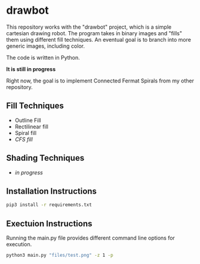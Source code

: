 # drawbot
This repository works with the "drawbot" project, which is a simple cartesian drawing robot. The program takes in binary images and "fills" them using different fill techniques. An eventual goal is to branch into more generic images, including color.

The code is written in Python.

**It is still in progress**

Right now, the goal is to implement Connected Fermat Spirals from my other repository.

## Fill Techniques
 - Outline Fill
 - Rectilinear fill
 - Spiral fill
 - *CFS fill*

## Shading Techniques
 - *in progress*


## Installation Instructions

```bash
pip3 install -r requirements.txt
```

## Exectuion Instructions
Running the main.py file provides different command line options for execution.

```bash
python3 main.py "files/test.png" -z 1 -p
```

